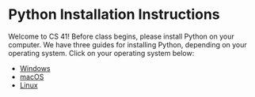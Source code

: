 # Python Installation Instructions

Welcome to CS 41! Before class begins, please install Python on your computer. We have three guides for installing Python, depending on your operating system. Click on your operating system below:

* [Windows](/#/page/install/windows)
* [macOS](/#/page/install/macos)
* [Linux](/#/page/install/linux)